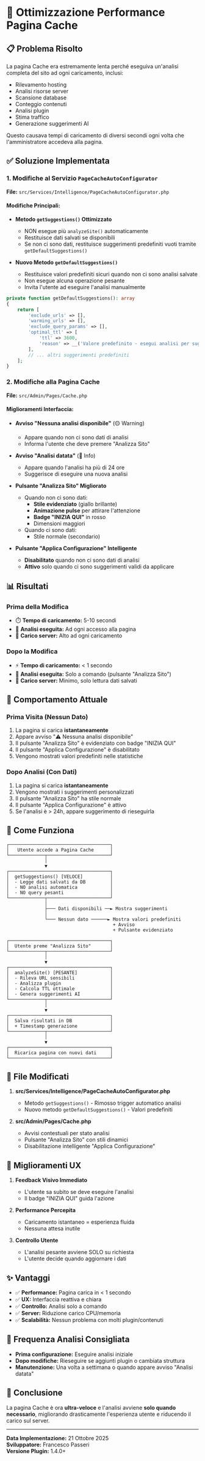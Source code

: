 # 🚀 Ottimizzazione Performance Pagina Cache

## 📋 Problema Risolto

La pagina Cache era estremamente lenta perché eseguiva un'analisi completa del sito ad ogni caricamento, inclusi:
- Rilevamento hosting
- Analisi risorse server
- Scansione database
- Conteggio contenuti
- Analisi plugin
- Stima traffico
- Generazione suggerimenti AI

Questo causava tempi di caricamento di diversi secondi ogni volta che l'amministratore accedeva alla pagina.

## ✅ Soluzione Implementata

### 1. Modifiche al Servizio `PageCacheAutoConfigurator`

**File:** `src/Services/Intelligence/PageCacheAutoConfigurator.php`

#### Modifiche Principali:

- **Metodo `getSuggestions()` Ottimizzato**
  - NON esegue più `analyzeSite()` automaticamente
  - Restituisce dati salvati se disponibili
  - Se non ci sono dati, restituisce suggerimenti predefiniti vuoti tramite `getDefaultSuggestions()`
  
- **Nuovo Metodo `getDefaultSuggestions()`**
  - Restituisce valori predefiniti sicuri quando non ci sono analisi salvate
  - Non esegue alcuna operazione pesante
  - Invita l'utente ad eseguire l'analisi manualmente

```php
private function getDefaultSuggestions(): array
{
    return [
        'exclude_urls' => [],
        'warming_urls' => [],
        'exclude_query_params' => [],
        'optimal_ttl' => [
            'ttl' => 3600,
            'reason' => __('Valore predefinito - esegui analisi per suggerimenti personalizzati'),
        ],
        // ... altri suggerimenti predefiniti
    ];
}
```

### 2. Modifiche alla Pagina Cache

**File:** `src/Admin/Pages/Cache.php`

#### Miglioramenti Interfaccia:

- **Avviso "Nessuna analisi disponibile"** (🟡 Warning)
  - Appare quando non ci sono dati di analisi
  - Informa l'utente che deve premere "Analizza Sito"
  
- **Avviso "Analisi datata"** (🔵 Info)
  - Appare quando l'analisi ha più di 24 ore
  - Suggerisce di eseguire una nuova analisi

- **Pulsante "Analizza Sito" Migliorato**
  - Quando non ci sono dati:
    - **Stile evidenziato** (giallo brillante)
    - **Animazione pulse** per attirare l'attenzione
    - **Badge "INIZIA QUI"** in rosso
    - Dimensioni maggiori
  - Quando ci sono dati:
    - Stile normale (secondario)

- **Pulsante "Applica Configurazione" Intelligente**
  - **Disabilitato** quando non ci sono dati di analisi
  - **Attivo** solo quando ci sono suggerimenti validi da applicare

## 📊 Risultati

### Prima della Modifica
- ⏱️ **Tempo di caricamento:** 5-10 secondi
- 🔄 **Analisi eseguita:** Ad ogni accesso alla pagina
- 💾 **Carico server:** Alto ad ogni caricamento

### Dopo la Modifica
- ⚡ **Tempo di caricamento:** < 1 secondo
- 🔄 **Analisi eseguita:** Solo a comando (pulsante "Analizza Sito")
- 💾 **Carico server:** Minimo, solo lettura dati salvati

## 🎯 Comportamento Attuale

### Prima Visita (Nessun Dato)
1. La pagina si carica **istantaneamente**
2. Appare avviso "⚠️ Nessuna analisi disponibile"
3. Il pulsante "Analizza Sito" è evidenziato con badge "INIZIA QUI"
4. Il pulsante "Applica Configurazione" è disabilitato
5. Vengono mostrati valori predefiniti nelle statistiche

### Dopo Analisi (Con Dati)
1. La pagina si carica **istantaneamente**
2. Vengono mostrati i suggerimenti personalizzati
3. Il pulsante "Analizza Sito" ha stile normale
4. Il pulsante "Applica Configurazione" è attivo
5. Se l'analisi è > 24h, appare suggerimento di rieseguirla

## 🔧 Come Funziona

```
┌─────────────────────────────────────┐
│   Utente accede a Pagina Cache      │
└─────────────┬───────────────────────┘
              │
              ▼
┌─────────────────────────────────────┐
│  getSuggestions() [VELOCE]          │
│  - Legge dati salvati da DB         │
│  - NO analisi automatica            │
│  - NO query pesanti                 │
└─────────────┬───────────────────────┘
              │
              ├─── Dati disponibili ──► Mostra suggerimenti
              │
              └─── Nessun dato ──────► Mostra valori predefiniti
                                       + Avviso
                                       + Pulsante evidenziato
```

```
┌─────────────────────────────────────┐
│  Utente preme "Analizza Sito"       │
└─────────────┬───────────────────────┘
              │
              ▼
┌─────────────────────────────────────┐
│  analyzeSite() [PESANTE]            │
│  - Rileva URL sensibili             │
│  - Analizza plugin                  │
│  - Calcola TTL ottimale             │
│  - Genera suggerimenti AI           │
└─────────────┬───────────────────────┘
              │
              ▼
┌─────────────────────────────────────┐
│  Salva risultati in DB              │
│  + Timestamp generazione            │
└─────────────┬───────────────────────┘
              │
              ▼
┌─────────────────────────────────────┐
│  Ricarica pagina con nuovi dati     │
└─────────────────────────────────────┘
```

## 📝 File Modificati

1. **src/Services/Intelligence/PageCacheAutoConfigurator.php**
   - Metodo `getSuggestions()` - Rimosso trigger automatico analisi
   - Nuovo metodo `getDefaultSuggestions()` - Valori predefiniti

2. **src/Admin/Pages/Cache.php**
   - Avvisi contestuali per stato analisi
   - Pulsante "Analizza Sito" con stili dinamici
   - Disabilitazione intelligente "Applica Configurazione"

## 🎨 Miglioramenti UX

1. **Feedback Visivo Immediato**
   - L'utente sa subito se deve eseguire l'analisi
   - Il badge "INIZIA QUI" guida l'azione

2. **Performance Percepita**
   - Caricamento istantaneo = esperienza fluida
   - Nessuna attesa inutile

3. **Controllo Utente**
   - L'analisi pesante avviene SOLO su richiesta
   - L'utente decide quando aggiornare i dati

## ✨ Vantaggi

- ✅ **Performance:** Pagina carica in < 1 secondo
- ✅ **UX:** Interfaccia reattiva e chiara
- ✅ **Controllo:** Analisi solo a comando
- ✅ **Server:** Riduzione carico CPU/memoria
- ✅ **Scalabilità:** Nessun problema con molti plugin/contenuti

## 🔄 Frequenza Analisi Consigliata

- **Prima configurazione:** Eseguire analisi iniziale
- **Dopo modifiche:** Rieseguire se aggiunti plugin o cambiata struttura
- **Manutenzione:** Una volta a settimana o quando appare avviso "Analisi datata"

## 🎯 Conclusione

La pagina Cache è ora **ultra-veloce** e l'analisi avviene **solo quando necessario**, migliorando drasticamente l'esperienza utente e riducendo il carico sul server.

---

**Data Implementazione:** 21 Ottobre 2025  
**Sviluppatore:** Francesco Passeri  
**Versione Plugin:** 1.4.0+

